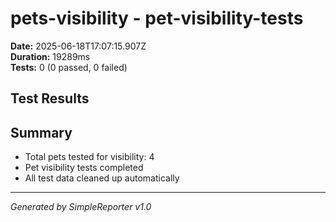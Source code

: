 # pets-visibility - pet-visibility-tests

**Date:** 2025-06-18T17:07:15.907Z  
**Duration:** 19289ms  
**Tests:** 0 (0 passed, 0 failed)

## Test Results



## Summary

- Total pets tested for visibility: 4
- Pet visibility tests completed
- All test data cleaned up automatically

---
*Generated by SimpleReporter v1.0*
